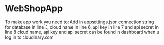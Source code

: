 # WebShopApp
To make app work you need to:
Add in appsettings.json
connection string for database in line 3,
cloud name in line 6,
api key in line 7
and api secret in line 8
cloud name, api key and api secret can be found in dashboard when u log in to cloudinary.com
